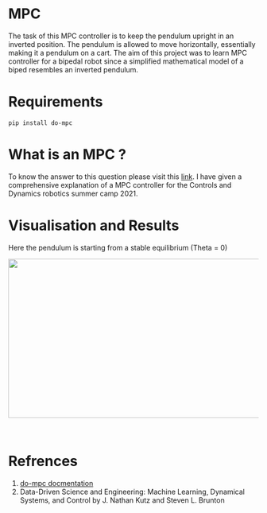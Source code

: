 # MPC
The task of this MPC controller is to keep the pendulum upright in an inverted position. The pendulum is allowed to move horizontally, essentially making it a pendulum on a cart. The aim of this project was to learn MPC controller for a bipedal robot since a simplified mathematical model of a biped resembles an inverted pendulum.
# Requirements
```
pip install do-mpc
```
# What is an MPC ?
To know the answer to this question please visit this [link](https://github.com/Robotics-Club-IIT-BHU/CnD-SummerCamp21/tree/master/Week%203/The%20Road%20Ahead/The%20Model%20Predictive%20Control%20(MPC)). I have given a comprehensive explanation of a MPC controller for the Controls and Dynamics robotics summer camp 2021.
# Visualisation and Results
Here the pendulum is starting from a stable equilibrium (Theta = 0)

<p align="center">
<img width="550" height = "320" src="assets\anim_cartpole.gif">
 <p align="center">
 <i></i><br>
</p>

# Refrences 
1. [do-mpc docmentation](https://www.do-mpc.com/en/latest/)
2. Data-Driven Science and Engineering: Machine Learning, Dynamical Systems, and Control by J. Nathan Kutz and Steven L. Brunton
